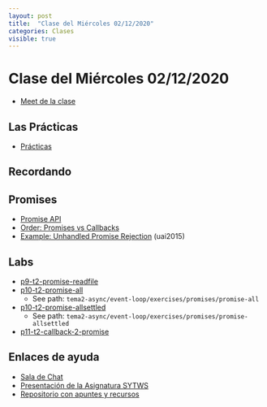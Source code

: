 ```yaml
---
layout: post
title:  "Clase del Miércoles 02/12/2020"
categories: Clases
visible: true
---
```


# Clase del Miércoles 02/12/2020

* [Meet de la clase]({{site.meet}})


## Las Prácticas

* [Prácticas]({{site.baseurl}}/practicas)
    
## Recordando

## Promises

* [Promise API](https://javascript.info/promise-api)
* [Order: Promises vs Callbacks]({{site.baseurl}}/tema2-async/promise-examples#orden-promises-versus-callbacks) 
* [Example: Unhandled Promise Rejection]({{site.baseurl}}/tema2-async/promise-examples#unhandled-promise-rejection) (uai2015)


## Labs

* [p9-t2-promise-readfile]({{site.baseurl}}/practicas/p9-t2-promise-readfile.html)
* [p10-t2-promise-all]({{site.baseurl}}/practicas/p10-t2-promise-all.html)
  * See path: `tema2-async/event-loop/exercises/promises/promise-all`
* [p10-t2-promise-allsettled]({{site.baseurl}}/practicas/p12-t2-promise-allsettled.html)
  * See path: `tema2-async/event-loop/exercises/promises/promise-allsettled`
* [p11-t2-callback-2-promise]({{site.baseurl}}/practicas/p11-t2-callback-2-promise.html)



## Enlaces de ayuda

* [Sala de Chat](https://chat.google.com/u/1/room/AAAAp18fCE8)
* [Presentación de la Asignatura SYTWS]({{site.baseurl}}/tema0-presentacion/)
* [Repositorio con apuntes y recursos]({{site.books_shared}})   
